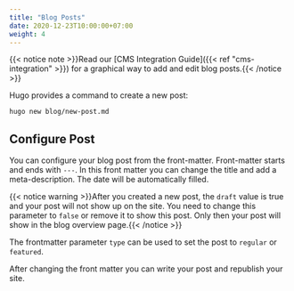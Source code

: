 ```yaml
---
title: "Blog Posts"
date: 2020-12-23T10:00:00+07:00
weight: 4
---
```


{{< notice note >}}Read our [CMS Integration Guide]({{< ref "cms-integration" >}}) for a graphical way to add and edit blog posts.{{< /notice >}}

Hugo provides a command to create a new post:

```shell
hugo new blog/new-post.md
```

## Configure Post

You can configure your blog post from the front-matter. Front-matter starts and ends with `---`. In this front matter you can change the title and add a meta-description. The date will be automatically filled.

{{< notice warning >}}After you created a new post, the `draft` value is true and your post will not show up on the site. You need to change this parameter to `false` or remove it to show this post. Only then your post will show in the blog overview page.{{< /notice >}}

The frontmatter parameter `type` can be used to set the post to `regular` or `featured`. 

After changing the front matter you can write your post and republish your site. 
